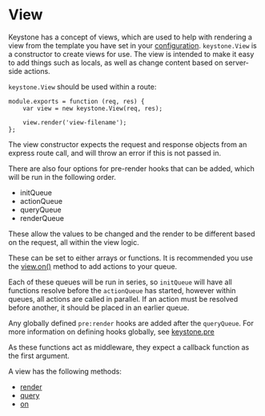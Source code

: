 # View

Keystone has a concept of views, which are used to help with rendering a view from the template you have set in your [configuration](/configuration). `keystone.View` is a constructor to create views for use. The view is intended to make it easy to add things such as locals, as well as change content based on server-side actions.

`keystone.View` should be used within a route:

```JS
module.exports = function (req, res) {
	var view = new keystone.View(req, res);

	view.render('view-filename');
};
```

The view constructor expects the request and response objects from an express route call, and will throw an error if this is not passed in.

There are also four options for pre-render hooks that can be added, which will be run in the following order.
- initQueue
- actionQueue
- queryQueue
- renderQueue

These allow the values to be changed and the render to be different based on the request, all within the view logic.

These can be set to either arrays or functions. It is recommended you use the [view.on()](/view/on) method to add actions to your queue.

Each of these queues will be run in series, so `initQueue` will have all functions resolve before the `actionQueue` has started, however within queues, all actions are called in parallel. If an action must be resolved before another, it should be placed in an earlier queue.

Any globally defined `pre:render` hooks are added after the `queryQueue`. For more information on defining hooks globally, see [keystone.pre](/method/pre)

As these functions act as middleware, they expect a callback function as the first argument.

A view has the following methods:

- [render](/view/render)
- [query](/view/query)
- [on](/view/on)
